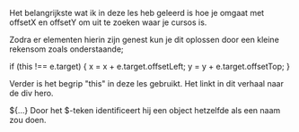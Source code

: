 Het belangrijkste wat ik in deze les heb geleerd is hoe je omgaat met offsetX en offsetY om uit te zoeken waar je cursos is. 

Zodra er elementen hierin zijn genest kun je dit oplossen door een kleine rekensom zoals onderstaande;

if (this !== e.target) {
				x = x + e.target.offsetLeft;
				y = y + e.target.offsetTop;
			}
			
Verder is het begrip "this" in deze les gebruikt. Het linkt in dit verhaal naar de div hero. 

${…} 
Door het $-teken identificeert hij een object hetzelfde als een naam zou doen.